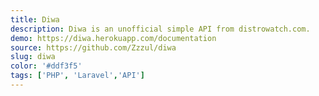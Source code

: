```yaml
---
title: Diwa
description: Diwa is an unofficial simple API from distrowatch.com.
demo: https://diwa.herokuapp.com/documentation
source: https://github.com/Zzzul/diwa
slug: diwa
color: '#ddf3f5'
tags: ['PHP', 'Laravel','API']
---
```

